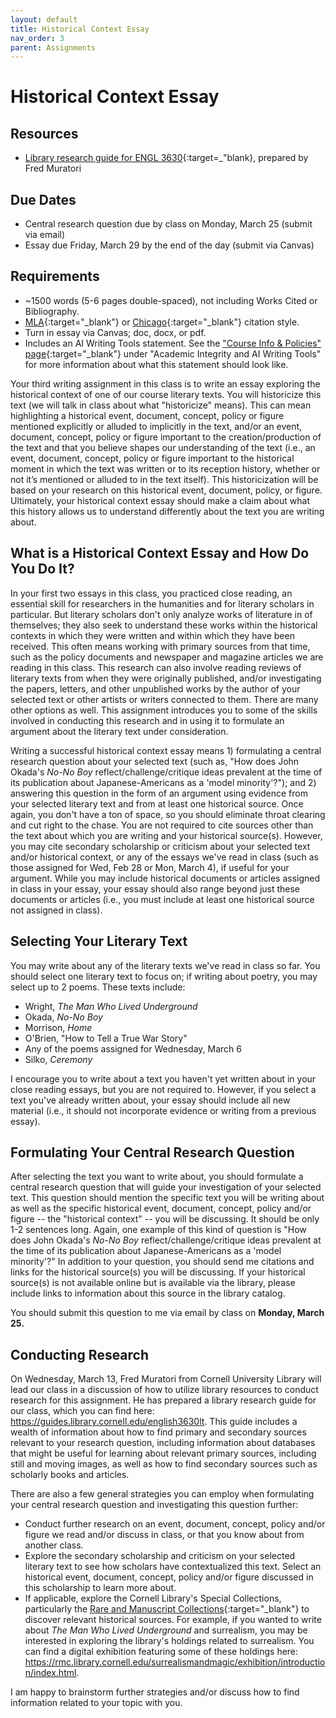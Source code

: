 ```yaml
---
layout: default
title: Historical Context Essay
nav_order: 3
parent: Assignments
---
```

# Historical Context Essay
## Resources
- [Library research guide for ENGL 3630](https://guides.library.cornell.edu/english3630lt){:target=_"blank}, prepared by Fred Muratori

## Due Dates
- Central research question due by class on Monday, March 25 (submit via email)
- Essay due Friday, March 29 by the end of the day (submit via Canvas)

## Requirements
- ~1500 words (5-6 pages double-spaced), not including Works Cited or Bibliography.
- [MLA](https://owl.purdue.edu/owl/research_and_citation/mla_style/mla_formatting_and_style_guide/mla_formatting_and_style_guide.html){:target="_blank"} or [Chicago](https://owl.purdue.edu/owl/research_and_citation/chicago_manual_17th_edition/cmos_formatting_and_style_guide/chicago_manual_of_style_17th_edition.html){:target="_blank"} citation style.
- Turn in essay via Canvas; doc, docx, or pdf.
- Includes an AI Writing Tools statement. See the ["Course Info & Policies" page](https://lindsaythomas.net/engl3630s24/course-info-policies.html#academic-integrity-and-ai-writing-tools){:target="_blank"} under "Academic Integrity and AI Writing Tools" for more information about what this statement should look like.

Your third writing assignment in this class is to write an essay exploring the historical context of one of our course literary texts. You will historicize this text (we will talk in class about what "historicize" means). This can mean highlighting a historical event, document, concept, policy or figure mentioned explicitly or alluded to implicitly in the text, and/or an event, document, concept, policy or figure important to the creation/production of the text and that you believe shapes our understanding of the text (i.e., an event, document, concept, policy or figure important to the historical moment in which the text was written or to its reception history, whether or not it’s mentioned or alluded to in the text itself). This historicization will be based on your research on this historical event, document, policy, or figure. Ultimately, your historical context essay should make a claim about what this history allows us to understand differently about the text you are writing about.

## What is a Historical Context Essay and How Do You Do It?
In your first two essays in this class, you practiced close reading, an essential skill for researchers in the humanities and for literary scholars in particular. But literary scholars don't only analyze works of literature in of themselves; they also seek to understand these works within the historical contexts in which they were written and within which they have been received. This often means working with primary sources from that time, such as the policy documents and newspaper and magazine articles we are reading in this class. This research can also involve reading reviews of literary texts from when they were originally published, and/or investigating the papers, letters, and other unpublished works by the author of your selected text or other artists or writers connected to them. There are many other options as well. This assignment introduces you to some of the skills involved in conducting this research and in using it to formulate an argument about the literary text under consideration.

Writing a successful historical context essay means 1) formulating a central research question about your selected text (such as, "How does John Okada's *No-No Boy* reflect/challenge/critique ideas prevalent at the time of its publication about Japanese-Americans as a 'model minority'?"); and 2) answering this question in the form of an argument using evidence from your selected literary text and from at least one historical source. Once again, you don't have a ton of space, so you should eliminate throat clearing and cut right to the chase. You are not required to cite sources other than the text about which you are writing and your historical source(s). However, you may cite secondary scholarship or criticism about your selected text and/or historical context, or any of the essays we've read in class (such as those assigned for Wed, Feb 28 or Mon, March 4), if useful for your argument. While you may include historical documents or articles assigned in class in your essay, your essay should also range beyond just these documents or articles (i.e., you must include at least one historical source not assigned in class).

## Selecting Your Literary Text
You may write about any of the literary texts we've read in class so far. You should select one literary text to focus on; if writing about poetry, you may select up to 2 poems. These texts include:
- Wright, *The Man Who Lived Underground*
- Okada, *No-No Boy*
- Morrison, *Home*
- O'Brien, "How to Tell a True War Story"
- Any of the poems assigned for Wednesday, March 6
- Silko, *Ceremony*

I encourage you to write about a text you haven't yet written about in your close reading essays, but you are not required to. However, if you select a text you've already written about, your essay should include all new material (i.e., it should not incorporate evidence or writing from a previous essay).

## Formulating Your Central Research Question
After selecting the text you want to write about, you should formulate a central research question that will guide your investigation of your selected text. This question should mention the specific text you will be writing about as well as the specific historical event, document, concept, policy and/or figure -- the "historical context" -- you will be discussing. It should be only 1-2 sentences long. Again, one example of this kind of question is "How does John Okada's *No-No Boy* reflect/challenge/critique ideas prevalent at the time of its publication about Japanese-Americans as a 'model minority'?" In addition to your question, you should send me citations and links for the historical source(s) you will be discussing. If your historical source(s) is not available online but is available via the library, please include links to information about this source in the library catalog.

You should submit this question to me via email by class on **Monday, March 25.**

## Conducting Research
On Wednesday, March 13, Fred Muratori from Cornell University Library will lead our class in a discussion of how to utilize library resources to conduct research for this assignment. He has prepared a library research guide for our class, which you can find here: <https://guides.library.cornell.edu/english3630lt>. This guide includes a wealth of information about how to find primary and secondary sources relevant to your research question, including information about databases that might be useful for learning about relevant primary sources, including still and moving images, as well as how to find secondary sources such as scholarly books and articles.

There are also a few general strategies you can employ when formulating your central research question and investigating this question further:
- Conduct further research on an event, document, concept, policy and/or figure we read and/or discuss in class, or that you know about from another class.
- Explore the secondary scholarship and criticism on your selected literary text to see how scholars have contextualized this text. Select an historical event, document, concept, policy and/or figure discussed in this scholarship to learn more about.
- If applicable, explore the Cornell Library's Special Collections, particularly the [Rare and Manuscript Collections](https://rare.library.cornell.edu/){:target="_blank"} to discover relevant historical sources. For example, if you wanted to write about *The Man Who Lived Underground* and surrealism, you may be interested in exploring the library's holdings related to surrealism. You can find a digital exhibition featuring some of these holdings here: <https://rmc.library.cornell.edu/surrealismandmagic/exhibition/introduction/index.html>.

I am happy to brainstorm further strategies and/or discuss how to find information related to your topic with you.

